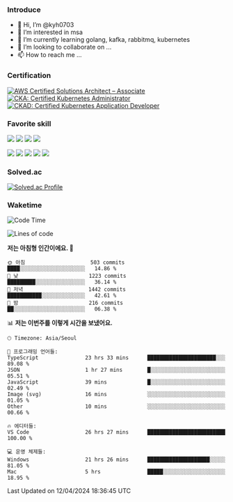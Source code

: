 ### Introduce

<!---
kyh0703/kyh0703 is a ✨ special ✨ repository because its `README.md` (this file) appears on your GitHub profile.
You can click the Preview link to take a look at your changes.
--->

- 👋 Hi, I’m @kyh0703
- 👀 I’m interested in msa
- 🌱 I’m currently learning golang, kafka, rabbitmq, kubernetes
- 💞️ I’m looking to collaborate on ...
- 📫 How to reach me ...

### Certification

<!--START_SECTION:badges-->
[![AWS Certified Solutions Architect – Associate](https://images.credly.com/size/110x110/images/0e284c3f-5164-4b21-8660-0d84737941bc/image.png)](http://www.credly.com/badges/09892086-1381-46b2-bf2d-b67c96fef65f "AWS Certified Solutions Architect – Associate")
[![CKA: Certified Kubernetes Administrator](https://images.credly.com/size/110x110/images/8b8ed108-e77d-4396-ac59-2504583b9d54/cka_from_cncfsite__281_29.png)](http://www.credly.com/badges/fdcd089e-c598-4c77-8383-73de53513b4b "CKA: Certified Kubernetes Administrator")
[![CKAD: Certified Kubernetes Application Developer](https://images.credly.com/size/110x110/images/f88d800c-5261-45c6-9515-0458e31c3e16/ckad_from_cncfsite.png)](http://www.credly.com/badges/d01db81e-fc4f-489b-bd4f-3439d9fe33aa "CKAD: Certified Kubernetes Application Developer")
<!--END_SECTION:badges-->

### Favorite skill

<img src="https://img.shields.io/badge/C-000000?style=flat&logo=c&logoColor=A8B9CC" /> <img src="https://img.shields.io/badge/C++-000000?style=flat&logo=c%2B%2B&logoColor=00599C" /> <img src="https://img.shields.io/badge/Go-000000?style=flat&logo=go&logoColor=00ADD8" /> <img src="https://img.shields.io/badge/nodejs-000000?style=flat&logo=node.js&logoColor=A8B9CC" />

<img src="https://img.shields.io/badge/Docker-000000?style=flat&logo=docker&logoColor=2496ED"/> <img src="https://img.shields.io/badge/Kubernetes-000000?style=flat&logo=kubernetes&logoColor=326CE5"/> <img src="https://img.shields.io/badge/rancher-000000?style=flat&logo=rancher&logoColor=0075A8"/> <img src="https://img.shields.io/badge/harbor-000000?style=flat&logo=harbor&logoColor=60B932"/> <img src="https://img.shields.io/badge/ceph-000000?style=flat&logo=ceph&logoColor=EF5C55"/>

### Solved.ac

[![Solved.ac Profile](http://mazassumnida.wtf/api/generate_badge?boj=kyh0703)](https://solved.ac/kyh0703)

### Waketime

<!--START_SECTION:waka-->
![Code Time](http://img.shields.io/badge/Code%20Time-2%2C886%20hrs%205%20mins-blue)

![Lines of code](https://img.shields.io/badge/%EC%A0%80%EB%8A%94%20%EC%97%AC%ED%83%9C%EA%B9%8C%EC%A7%80%20-7.6%20million%20%EC%A4%84%EC%9D%98%20%EC%BD%94%EB%93%9C%EB%A5%BC%20%EC%9E%91%EC%84%B1%ED%96%88%EC%96%B4%EC%9A%94.-blue)

**저는 아침형 인간이에요. 🐤** 

```text
🌞 아침                     503 commits         ████░░░░░░░░░░░░░░░░░░░░░   14.86 % 
🌆 낮　                     1223 commits        █████████░░░░░░░░░░░░░░░░   36.14 % 
🌃 저녁                     1442 commits        ███████████░░░░░░░░░░░░░░   42.61 % 
🌙 밤　                     216 commits         ██░░░░░░░░░░░░░░░░░░░░░░░   06.38 % 
```


📊 **저는 이번주를 이렇게 시간을 보냈어요.** 

```text
🕑︎ Timezone: Asia/Seoul

💬 프로그래밍 언어들: 
TypeScript               23 hrs 33 mins      ██████████████████████░░░   89.08 % 
JSON                     1 hr 27 mins        █░░░░░░░░░░░░░░░░░░░░░░░░   05.51 % 
JavaScript               39 mins             █░░░░░░░░░░░░░░░░░░░░░░░░   02.49 % 
Image (svg)              16 mins             ░░░░░░░░░░░░░░░░░░░░░░░░░   01.05 % 
Other                    10 mins             ░░░░░░░░░░░░░░░░░░░░░░░░░   00.66 % 

🔥 에디터들: 
VS Code                  26 hrs 27 mins      █████████████████████████   100.00 % 

💻 운영 체제들: 
Windows                  21 hrs 26 mins      ████████████████████░░░░░   81.05 % 
Mac                      5 hrs               █████░░░░░░░░░░░░░░░░░░░░   18.95 % 
```


 Last Updated on 12/04/2024 18:36:45 UTC
<!--END_SECTION:waka-->
